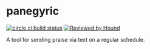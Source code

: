 # panegyric

[![circle ci build status](https://circleci.com/gh/edwardtheharris/panegyric.svg?style=shield)](https://app.circleci.com/pipelines/github/edwardtheharris/panegyric) [![Reviewed by Hound](https://img.shields.io/badge/Reviewed_by-Hound-8E64B0.svg)](https://houndci.com)

A tool for sending praise via text on a regular schedule.
